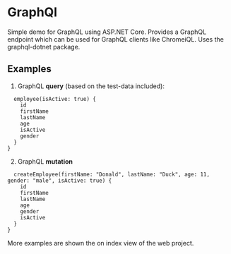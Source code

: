 # GraphQl

Simple demo for GraphQL using ASP.NET Core. Provides a GraphQL endpoint which can be used for GraphQL clients like ChromeiQL. 
Uses the graphql-dotnet package.

## Examples

1. GraphQL **query** (based on the test-data included):
```query {
  employee(isActive: true) {
    id
    firstName
    lastName
    age
    isActive
    gender
  }
}
```
2. GraphQL **mutation**

```mutation createEmployeeExample {
  createEmployee(firstName: "Donald", lastName: "Duck", age: 11, gender: "male", isActive: true) {
    id
    firstName
    lastName
    age
    gender
    isActive
  }
}
```

More examples are shown the on index view of the web project.